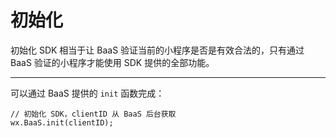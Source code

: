 # 初始化

初始化 SDK 相当于让 BaaS 验证当前的小程序是否是有效合法的，只有通过 BaaS 验证的小程序才能使用 SDK 提供的全部功能。

---

可以通过 BaaS 提供的 `init` 函数完成：

```
// 初始化 SDK，clientID 从 BaaS 后台获取
wx.BaaS.init(clientID);
```